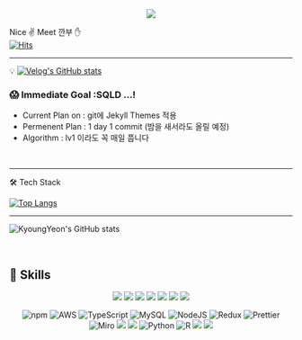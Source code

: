 <div align="center">
	<img src="https://capsule-render.vercel.app/api?type=cylinder&color=auto&text=FE/BE%20Developer&fontAlignY=45&fontSize=40&height=150&animation=blinking&desc=Kim%20Kyoungyeon&descAlignY=70">
</div>

Nice ✌ Meet 깐부 ✋  <br>
[![Hits](https://hits.seeyoufarm.com/api/count/incr/badge.svg?url=https%3A%2F%2Fgithub.com%2Fkim-kyoungyeon&count_bg=%2379C83D&title_bg=%23555555&icon=&icon_color=%23E7E7E7&title=hits&edge_flat=false)](https://hits.seeyoufarm.com)

-------

💡 [![Velog's GitHub stats](https://velog-readme-stats.vercel.app/api/badge?name=ww3ysq)](https://velog.io/@ww3ysq)
<br/>

### 😱 Immediate Goal :SQLD ...!
- Current Plan on  : git에 Jekyll Themes 적용
- Permenent Plan : 1 day 1 commit (밤을 새서라도 올릴 예정)
- Algorithm : lv1 이라도 꼭 매일 풉니다

<br/>


-------
 🛠 Tech Stack

[![Top Langs](https://github-readme-stats.vercel.app/api/top-langs/?username=kim-kyoungyeon&layout=compact)](https://github.com/kim-kyoungyeon/github-readme-stats)


 

----

![KyoungYeon's GitHub stats](https://github-readme-stats.vercel.app/api?username=kim-kyoungyeon&show_icons=true&theme=tokyonight)

<br>


## 💪 Skills


<div align=center> 
<img src="https://img.shields.io/badge/React-61DAFB?style=for-the-badge&logo=React&logoColor=blue">
<img src="https://img.shields.io/badge/JavaScript-F7DF1E?style=for-the-badge&logo=JavaScript&logoColor=yellow">
	<img src="https://img.shields.io/badge/styled-components-DB7093?style=for-the-badge&logo=styled-components&logoColor=pink">
<img src="https://img.shields.io/badge/VSCode-007ACC?style=for-the-badge&logo=Visual Studio Code&logoColor=navy">
	<img src="https://img.shields.io/badge/html5-E34F26?style=for-the-badge&logo=html5&logoColor=white"> 
	<img src="https://img.shields.io/badge/git-F05032?style=for-the-badge&logo=git&logoColor=white">
	<img src="https://img.shields.io/badge/GitHub-181717?style=for-the-badge&logo=GitHub&logoColor=white">


	
![npm](https://img.shields.io/badge/npm-CB3837?style=for-the-badge&logo=npm&logoColor=red)
![AWS](https://img.shields.io/badge/AWS-%23FF9900.svg?style=for-the-badge&logo=amazon-aws&logoColor=white)
![TypeScript](https://img.shields.io/badge/typescript-%23007ACC.svg?style=for-the-badge&logo=typescript&logoColor=white)
![MySQL](https://img.shields.io/badge/mysql-%2300f.svg?style=for-the-badge&logo=mysql&logoColor=white)
![NodeJS](https://img.shields.io/badge/node.js-6DA55F?style=for-the-badge&logo=node.js&logoColor=white)
![Redux](https://img.shields.io/badge/Redux-764ABC?style=for-the-badge&logo=Redux&logoColor=black)
![Prettier](https://img.shields.io/badge/Prettier-F7B93E?style=for-the-badge&logo=Prettier&logoColor=black)
![Miro](https://img.shields.io/badge/Miro-050038?style=for-the-badge&logo=Miro&logoColor=white)
<img src="https://img.shields.io/badge/GitBook-3884FF?style=for-the-badge&logo=GitBook&logoColor=black">
<img src="https://img.shields.io/badge/Express-000000?style=for-the-badge&logo=Express&logoColor=white">
![Python](https://img.shields.io/badge/python-3670A0?style=for-the-badge&logo=python&logoColor=ffdd54)
![R](https://img.shields.io/badge/r-%23276DC3.svg?style=for-the-badge&logo=r&logoColor=white) 
 <img src="https://img.shields.io/badge/Jupyter-F37626?style=for-the-badge&logo=Jupyter&logoColor=black">
<img src="https://img.shields.io/badge/ReactApp-09D3AC?style=for-the-badge&logo=ReactApp&logoColor=blue">


  </div>
